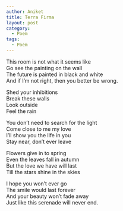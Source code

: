 ```yaml
---
author: Aniket
title: Terra Firma
layout: post
category:
  - Poem
tags:
  - Poem
---
```

This room is not what it seems like  
Go see the painting on the wall  
The future is painted in black and white  
And if I’m not right, then you better be wrong.

Shed your inhibitions  
Break these walls  
Look outside  
Feel the rain

You don’t need to search for the light  
Come close to me my love  
I’ll show you the life in you  
Stay near, don’t ever leave

Flowers give in to spring  
Even the leaves fall in autumn  
But the love we have will last  
Till the stars shine in the skies

I hope you won’t ever go  
The smile would last forever  
And your beauty won’t fade away  
Just like this serenade will never end.